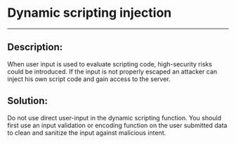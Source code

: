 # Dynamic scripting injection
-------

## Description:

When user input is used to evaluate scripting code, high-security risks could be introduced. If the input is not properly escaped an attacker can inject his own script code and gain access to the server.

## Solution:

Do not use direct user-input in the dynamic scripting function. You should first
use an input validation or encoding function on the user submitted data to clean and
sanitize the input against malicious intent.
